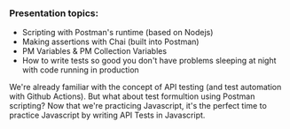 ### Presentation topics:
- Scripting with Postman's runtime (based on Nodejs)
- Making assertions with Chai (built into Postman)
- PM Variables & PM Collection Variables
- How to write tests so good you don't have problems sleeping at night with code running in production

We're already familiar with the concept of API testing (and test automation with Github Actions). But what about test formultion using Postman scripting? Now that we're practicing Javascript, it's the perfect time to practice Javascript by writing API Tests in Javascript.
